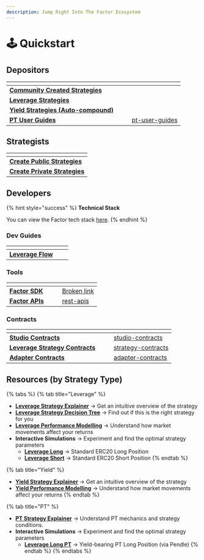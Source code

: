 ```yaml
---
description: Jump Right Into The Factor Ecosystem
---
```


# 🕹️ Quickstart

## Depositors

<table data-view="cards"><thead><tr><th></th><th data-hidden></th><th data-hidden></th><th data-hidden data-card-target data-type="content-ref"></th></tr></thead><tbody><tr><td><a href="../factor-discover/factor-discover/public-strategies-user-guides/deposit-into-user-created-strategies.md"><strong>Community Created Strategies</strong></a></td><td></td><td></td><td></td></tr><tr><td><a href="../factor-discover/factor-discover/leverage-user-guides/"><strong>Leverage Strategies</strong></a></td><td></td><td></td><td></td></tr><tr><td><a href="../factor-discover/factor-discover/yield-user-guides/"><strong>Yield Strategies (Auto-compound)</strong></a></td><td></td><td></td><td></td></tr><tr><td><a href="../factor-discover/factor-discover/pt-user-guides/"><strong>PT User Guides</strong></a></td><td></td><td></td><td><a href="../factor-discover/factor-discover/pt-user-guides/">pt-user-guides</a></td></tr></tbody></table>

## Strategists

<table data-view="cards"><thead><tr><th></th></tr></thead><tbody><tr><td><a href="../factor-studio/studio-pro/user-guide/"><strong>Create Public Strategies</strong></a></td></tr><tr><td><a href="../factor-studio/studio/user-guide/private-strategy-creation.md"><strong>Create Private Strategies</strong></a></td></tr></tbody></table>

## Developers

{% hint style="success" %}
**Technical Stack**

You can view the Factor tech stack [here](../#stack).
{% endhint %}

### Dev Guides

<table data-view="cards"><thead><tr><th></th><th data-hidden></th><th data-hidden></th></tr></thead><tbody><tr><td><a href="../factor-building-blocks/leverage/leverage-dev-guides/"><strong>Leverage Flow</strong></a></td><td></td><td></td></tr></tbody></table>

### Tools

<table data-view="cards"><thead><tr><th></th><th data-hidden></th><th data-hidden></th><th data-hidden data-card-target data-type="content-ref"></th></tr></thead><tbody><tr><td><a href="broken-reference"><strong>Factor SDK</strong></a></td><td></td><td></td><td><a href="broken-reference">Broken link</a></td></tr><tr><td><a href="../factor-sdk/rest-apis/"><strong>Factor APIs</strong></a></td><td></td><td></td><td><a href="../factor-sdk/rest-apis/">rest-apis</a></td></tr></tbody></table>

### Contracts

<table data-view="cards"><thead><tr><th></th><th data-hidden></th><th data-hidden></th><th data-hidden data-card-target data-type="content-ref"></th></tr></thead><tbody><tr><td><a href="../factor-studio/studio-contracts/"><strong>Studio Contracts</strong></a></td><td></td><td></td><td><a href="../factor-studio/studio-contracts/">studio-contracts</a></td></tr><tr><td><a href="../factor-building-blocks/leverage/strategy-contracts/"><strong>Leverage Strategy Contracts</strong></a></td><td></td><td></td><td><a href="../factor-building-blocks/leverage/strategy-contracts/">strategy-contracts</a></td></tr><tr><td><a href="../factor-adapters/adapter-contracts/"><strong>Adapter Contracts</strong></a></td><td></td><td></td><td><a href="../factor-adapters/adapter-contracts/">adapter-contracts</a></td></tr></tbody></table>

## Resources (by Strategy Type)

{% tabs %}
{% tab title="Leverage" %}
* [**Leverage Strategy Explainer**](strategy-explainers/leverage/) -> Get an intuitive overview of the strategy
* [**Leverage Strategy Decision Tree**](../factor-discover/factor-discover/leverage-user-guides/#choosing-the-right-strategy) -> Find out if this is the right strategy for you
* [**Leverage Performance Modelling**](strategy-explainers/leverage/leverage-performance-modelling.md) -> Understand how market movements affect your returns
* **Interactive Simulations** -> Experiment and find the optimal strategy parameters
  * [**Leverage Long**](strategy-explainers/leverage/leverage-long-simulation.md) -> Standard ERC20 Long Position
  * [**Leverage Short**](strategy-explainers/leverage/leverage-short-simulation.md) -> Standard ERC20 Short Position
{% endtab %}

{% tab title="Yield" %}
* [**Yield Strategy Explainer**](strategy-explainers/yield/) -> Get an intuitive overview of the strategy
* [**Yield Performance Modelling**](strategy-explainers/yield/yield-performance-modelling.md) -> Understand how market movements affect your returns
{% endtab %}

{% tab title="PT" %}
* [**PT Strategy Explainer**](strategy-explainers/pt-strategies/) -> Understand PT mechanics and strategy conditions.
* **Interactive Simulations** -> Experiment and find the optimal strategy parameters
  * [**Leverage Long PT**](strategy-explainers/pt-strategies/leverage-long-pt-simulation.md) -> Yield-bearing PT Long Position (via Pendle)
{% endtab %}
{% endtabs %}
